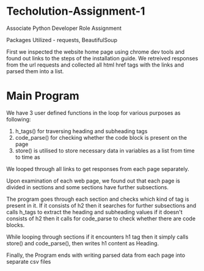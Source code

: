 # Techolution-Assignment-1
Associate Python Developer Role Assignment

Packages Utilized - requests, BeautifulSoup


First we inspected the website home page using chrome dev tools and found out links to the steps of the installation guide.
We retreived responses from the url requests and collected all html href tags with the links and parsed them into a list.


# Main Program

We have 3 user defined functions in the loop for various purposes as following:
  1) h_tags() for traversing heading and subheading tags
  2) code_parse() for checking whether the code block is present on the page
  3) store() is utilised to store necessary data in variables as a list from time to time as


We looped through all links to get responses from each page separately.

Upon examination of each web page, we found out that each page is divided in sections and some sections have further subsections.

The program goes through each section and checks which kind of <h> tag is present in it. If it consists of h2 then it searches for further subsections and calls h_tags to extract the heading and subheading values if it doesn't consists of h2 then it calls for code_parse to check whether there are code blocks.

While looping through sections if it encounters h1 tag then it simply calls store() and code_parse(), then writes h1 content as Heading.

Finally, the Program ends with writing parsed data from each page into separate csv files


